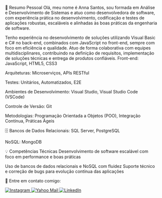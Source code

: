 🌟 Resumo Pessoal
Olá, meu nome é Anna Santos, sou formada em Análise e Desenvolvimento de Sistemas e atuo como desenvolvedora de software, com experiência prática no desenvolvimento, codificação e testes de aplicações robustas, escaláveis e alinhadas às boas práticas da engenharia de software.

Tenho experiência no desenvolvimento de soluções utilizando Visual Basic e C# no back-end, combinados com JavaScript no front-end, sempre com foco em eficiência e qualidade. Atuo de forma colaborativa com equipes multidisciplinares, contribuindo na definição de requisitos, implementação de soluções técnicas e entrega de produtos confiáveis.
Front-end: JavaScript, HTML5, CSS3

Arquiteturas: Microserviços, APIs RESTful

Testes: Unitários, Automatizados, E2E

Ambientes de Desenvolvimento: Visual Studio, Visual Studio Code (VSCode)

Controle de Versão: Git

Metodologias: Programação Orientada a Objetos (POO), Integração Contínua, Práticas Ágeis

🗄️ Bancos de Dados
Relacionais: SQL Server, PostgreSQL

NoSQL: MongoDB

💡 Competências Técnicas
Desenvolvimento de software escalável com foco em performance e boas práticas

Uso de bancos de dados relacionais e NoSQL com fluidez
Suporte técnico e correção de bugs para evolução contínua das aplicações

💼 Entre em contato comigo:

  <a href="https://www.instagram.com/kxmvkbk" target="_blank">
    <img src="https://img.shields.io/badge/-Instagram-%23E4405F?style=for-the-badge&logo=instagram&logoColor=white" alt="Instagram">
  </a>

 <a href="https://compose.mail.yahoo.com/?to=anna.clara16f@yahoo.com.br" target="_blank">
  <img src="https://img.shields.io/badge/-Yahoo-%2300acee?style=for-the-badge&logo=yahoo&logoColor=white" alt="Yahoo Mail">
</a>

  <a href="https://www.linkedin.com/in/annacosantos/" target="_blank">
    <img src="https://img.shields.io/badge/-LinkedIn-%230077B5?style=for-the-badge&logo=linkedin&logoColor=white" alt="LinkedIn">
  </a>

</div>




